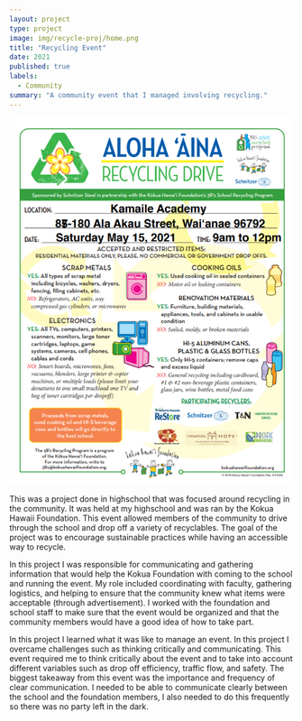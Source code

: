 ```yaml
---
layout: project
type: project
image: img/recycle-proj/home.png
title: "Recycling Event"
date: 2021
published: true
labels:
  - Community
summary: "A community event that I managed involving recycling."
---
```


<img class="img-fluid" src="../img/recycle-proj/flyer.png">

This was a project done in highschool that was focused around recycling in the community. It was held at my highschool and was ran by the Kokua Hawaii Foundation. This event allowed members of the community to drive through the school and drop off a variety of recyclables. The goal of the project was to encourage sustainable practices while having an accessible way to recycle. 

In this project I was responsible for communicating and gathering information that would help the Kokua Foundation with coming to the school and running the event. My role included coordinating with faculty, gathering logistics, and helping to ensure that the community knew what items were acceptable (through advertisement). I worked with the foundation and school staff to make sure that the event would be organized and that the community members would have a good idea of how to take part.

In this project I learned what it was like to manage an event. In this project I overcame challenges such as thinking critically and communicating. This event required me to think critically about the event and to take into account different variables such as drop off efficiency, traffic flow, and safety. The biggest takeaway from this event was the importance and frequency of clear communication. I needed to be able to communicate clearly between the school and the foundation members, I also needed to do this frequently so there was no party left in the dark. 
